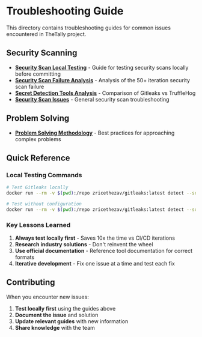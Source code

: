 # Troubleshooting Guide

This directory contains troubleshooting guides for common issues encountered in TheTally project.

## Security Scanning

- **[Security Scan Local Testing](security-scan-local-testing.md)** - Guide for testing security scans locally before committing
- **[Security Scan Failure Analysis](security-scan-failure-analysis.md)** - Analysis of the 50+ iteration security scan failure
- **[Secret Detection Tools Analysis](secret-detection-tools-analysis.md)** - Comparison of Gitleaks vs TruffleHog
- **[Security Scan Issues](security-scan-issues.md)** - General security scan troubleshooting

## Problem Solving

- **[Problem Solving Methodology](problem-solving-methodology.md)** - Best practices for approaching complex problems

## Quick Reference

### Local Testing Commands

```bash
# Test Gitleaks locally
docker run --rm -v $(pwd):/repo zricethezav/gitleaks:latest detect --source /repo --config /repo/.gitleaks.toml --verbose

# Test without configuration
docker run --rm -v $(pwd):/repo zricethezav/gitleaks:latest detect --source /repo --verbose
```

### Key Lessons Learned

1. **Always test locally first** - Saves 10x the time vs CI/CD iterations
2. **Research industry solutions** - Don't reinvent the wheel
3. **Use official documentation** - Reference tool documentation for correct formats
4. **Iterative development** - Fix one issue at a time and test each fix

## Contributing

When you encounter new issues:

1. **Test locally first** using the guides above
2. **Document the issue** and solution
3. **Update relevant guides** with new information
4. **Share knowledge** with the team
